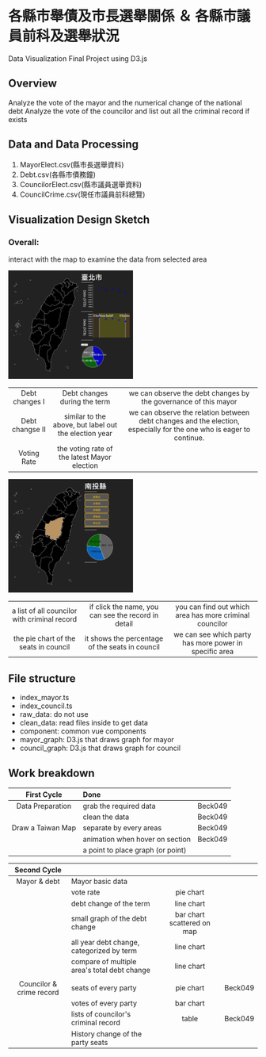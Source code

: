 # 各縣市舉債及市長選舉關係 ＆ 各縣市議員前科及選舉狀況
Data Visualization Final Project using D3.js

## Overview
Analyze the vote of the mayor and the numerical change of the national debt
Analyze the vote of the councilor and list out all the criminal record if exists

## Data and Data Processing

1. MayorElect.csv(縣市長選舉資料)
2. Debt.csv(各縣市債務鐘)
3. CouncilorElect.csv(縣市議員選舉資料)
4. CouncilCrime.csv(現任市議員前科總覽)

## Visualization Design Sketch

### Overall:
interact with the map to examine the data from selected area

<img src="./pic/Sketch01.jpg" width="50%">

||||
|:---:|:---:|:---:|
|Debt changes I|Debt changes during the term|we can observe the debt changes by the governance of this mayor|
|Debt changse II|similar to the above, but label out the election year|we can observe the relation between debt changes and the election, especially for the one who is eager to continue.|
|Voting Rate|the voting rate of the latest Mayor election||

<img src="./pic/Sketch02.jpg" width="50%">

||||
|:---:|:---:|:---:|
|a list of all councilor with criminal record|if click the name, you can see the record in detail|you can find out which area has more criminal councilor|
|the pie chart of the seats in council| it shows the percentage of the seats in council| we can see which party has more power in specific area|

## File structure
- index_mayor.ts
- index_council.ts
- raw_data: do not use
- clean_data: read files inside to get data
- component: common vue components
- mayor_graph: D3.js that draws graph for mayor
- council_graph: D3.js that draws graph for council

## Work breakdown

|First Cycle|Done||
|:---:|:---|:---:|
|Data Preparation|grab the required data|Beck049|
||clean the data|Beck049|
|Draw a Taiwan Map|separate by every areas|Beck049|
||animation when hover on section|Beck049|
||a point to place graph (or point)||

|Second Cycle||||
|:---:|:---|:---:|---:|
|Mayor & debt|Mayor basic data||
||vote rate |pie chart|
||debt change of the term |line chart|
||small graph of the debt change|bar chart scattered on map|
||all year debt change, categorized by term|line chart|
||compare of multiple area's total debt change|line chart|
||||
|Councilor & crime record|seats of every party|pie chart|Beck049|
||votes of every party|bar chart|
||lists of councilor's criminal record|table|Beck049|
||History change of the party seats||
